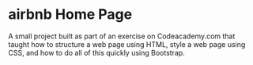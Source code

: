 airbnb Home Page
====================

A small project built as part of an exercise on Codeacademy.com that taught how to structure a web page using HTML, style a web page using CSS, and how to do all of this quickly using Bootstrap.
